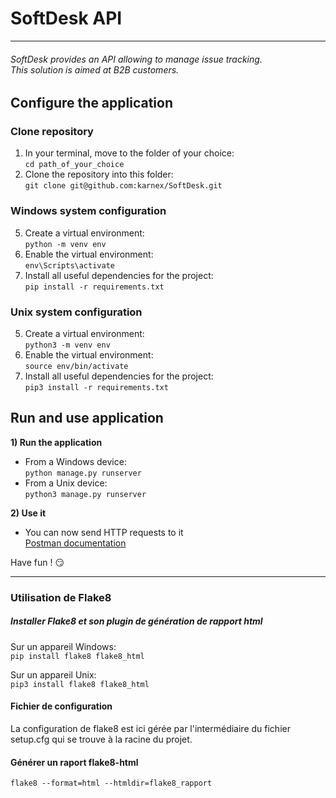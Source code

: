 # SoftDesk API
***********************************************************************************************************************
###### SoftDesk provides an API allowing to manage issue tracking.<br/>This solution is aimed at B2B customers. 

## Configure the application

### Clone repository
1) In your terminal, move to the folder of your choice:<br/>```cd path_of_your_choice```
2) Clone the repository into this folder:<br/> 
```git clone git@github.com:karnex/SoftDesk.git```

### Windows system configuration

5) Create a virtual environment:<br/> 
```python -m venv env```
6) Enable the virtual environment:<br/> 
```env\Scripts\activate```
7) Install all useful dependencies for the project:<br/>
```pip install -r requirements.txt```

### Unix system configuration

5) Create a virtual environment:<br/> 
```python3 -m venv env```
6) Enable the virtual environment:<br/> 
```source env/bin/activate```
7) Install all useful dependencies for the project:<br/> 
```pip3 install -r requirements.txt```

## Run and use application

**1) Run the application**

- From a Windows device:<br/> 
```python manage.py runserver```
- From a Unix device:<br/> 
```python3 manage.py runserver```

**2) Use it**

- You can now send HTTP requests to it<br/>
[Postman documentation](https://documenter.getpostman.com/view/20832173/UyxnEQrg)

Have fun ! 😏

------------------------------------------------------------
### Utilisation de Flake8

##### Installer Flake8 et son plugin de génération de rapport html

Sur un appareil Windows:<br/>
```pip install flake8 flake8_html```

Sur un appareil Unix:<br/>
```pip3 install flake8 flake8_html```

#### Fichier de configuration

La configuration de flake8 est ici gérée par l'intermédiaire du fichier setup.cfg qui se trouve à la racine du projet.

#### Générer un raport flake8-html

```flake8 --format=html --htmldir=flake8_rapport```

